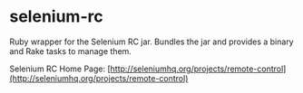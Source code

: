 # selenium-rc #

Ruby wrapper for the Selenium RC jar. Bundles the jar and provides a binary and Rake tasks to manage them.

Selenium RC Home Page: [http://seleniumhq.org/projects/remote-control](http://seleniumhq.org/projects/remote-control)
